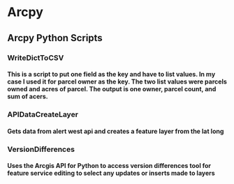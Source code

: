 # Arcpy
## Arcpy Python Scripts
### WriteDictToCSV
#### This is a script to put one field as the key and have to list values. In my case I used it for parcel owner as the key. The two list values were parcels owned and acres of parcel. The output is one owner, parcel count, and sum of acers.

### APIDataCreateLayer
#### Gets data from alert west api and creates a feature layer from the lat long

### VersionDifferences
#### Uses the Arcgis API for Python to access version differences tool for feature service editing to select any updates or inserts made to layers
